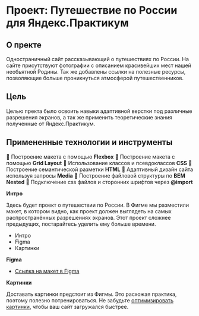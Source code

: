 # Проект: Путешествие по России для Яндекс.Практикум

## О пректе
Одностраничный сайт рассказывающий о путешествиях по России. На сайте присутствуют фотографии с описанием красивейших мест нашей необьятной Родины. Так же добавлены ссылки на полезные ресурсы, позволяющие больше проникнуться атмосферой путешественников.

## Цель
Целью пректа было освоить навыки адаптивной верстки под различные разрешения экранов, а так же применить теоретические знания полученные от Яндекс.Практикум.

## Примененные технологии и инструменты
:small_blue_diamond: Построение макета с помощью **Flexbox**
:small_blue_diamond: Построение макета с помощью **Grid Layout**
:small_blue_diamond: Использование классов и псевдоклассов **CSS**
:small_blue_diamond: Построение семантической разметки **HTML**
:small_blue_diamond: Адаптивный дизайн сайта используя запросы **Media**
:small_blue_diamond: Построение файловой структуры по **BEM Nested**
:small_blue_diamond: Подключение css файлов и сторонних шрифтов через **@import**

**Интро**

Здесь будет проект о путешествии по России.
В Фигме мы разместили макет, в котором видно, как проект должен выглядеть на самых распространённых разрешениях экранов.
Этот проект сложнее предыдущих, постарайтесь уделить ему больше времени.

* Интро
* Figma
* Картинки

**Figma**

* [Ссылка на макет в Figma](https://www.figma.com/file/5S2WSbEFL6awjVWJ0NWL8Q/Sprint-3_-Russia-_-desktop-mobile?node-id=28503%3A0)

**Картинки**

Доставать картинки предстоит из Фигмы. Это расхожая практика, поэтому полезно потренироваться.
Не забудьте [оптимизировать картинки](https://tinypng.com/), чтобы ваш сайт загружался быстрее.


